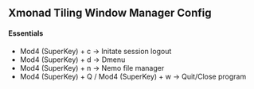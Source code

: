 ## Xmonad Tiling Window Manager Config 
#### Essentials
* Mod4 (SuperKey) + c -> Initate session logout
* Mod4 (SuperKey) + d -> Dmenu
* Mod4 (SuperKey) + n -> Nemo file manager
* Mod4 (SuperKey) + Q / Mod4 (SuperKey) + w -> Quit/Close program
